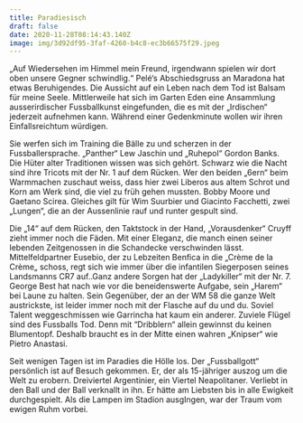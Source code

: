 ```yaml
---
title: Paradiesisch
draft: false
date: 2020-11-28T08:14:43.140Z
image: img/3d92df95-3faf-4260-b4c8-ec3b66575f29.jpeg
---
```

„Auf Wiedersehen im Himmel mein Freund, irgendwann spielen wir dort oben unsere Gegner schwindlig.“ Pelé‘s Abschiedsgruss an Maradona  hat etwas Beruhigendes. Die Aussicht auf ein Leben nach dem Tod ist Balsam für meine Seele. Mittlerweile hat sich im Garten Eden eine Ansammlung ausserirdischer Fussballkunst eingefunden, die es mit der „Irdischen“ jederzeit aufnehmen kann. Während einer Gedenkminute wollen wir ihren Einfallsreichtum würdigen.

Sie werfen sich im Training die Bälle zu und scherzen in der Fussballersprache. „Panther“ Lew Jaschin und „Ruhepol“ Gordon Banks. Die Hüter alter Traditionen wissen was sich gehört. Schwarz wie die Nacht sind ihre Tricots mit der Nr. 1 auf dem Rücken. Wer den beiden „6ern“ beim Warmmachen zuschaut weiss, dass hier zwei Liberos aus altem Schrot und Korn am Werk sind, die viel zu früh gehen mussten. Bobby Moore und Gaetano Scirea. Gleiches gilt für Wim Suurbier und Giacinto Facchetti, zwei „Lungen“, die an der  Aussenlinie rauf und runter gespult sind.

Die „14“ auf dem Rücken, den Taktstock in der Hand, „Vorausdenker“ Cruyff zieht immer noch die Fäden. Mit einer Eleganz, die manch einen seiner lebenden  Zeitgenossen in die Schandecke verschwinden lässt. Mittelfeldpartner Eusebio, der zu Lebzeiten Benfica in die „Crème de la Crème„ schoss, regt sich wie immer über die infantilen Siegerposen seines Landsmanns CR7 auf..Ganz andere Sorgen hat der „Ladykiller“ mit der Nr. 7. George Best hat nach wie vor die beneidenswerte Aufgabe, sein „Harem“ bei Laune zu halten. Sein Gegenüber, der an der WM 58 die ganze Welt austrickste, ist leider immer noch mit der Flasche auf du und du. Soviel Talent weggeschmissen wie Garrincha hat kaum ein anderer. Zuviele Flügel sind des Fussballs Tod. Denn mit “Dribblern“ allein gewinnst du keinen Blumentopf. Deshalb braucht es in der Mitte einen wahren „Knipser“ wie Pietro Anastasi. 

Seit wenigen Tagen ist im Paradies die Hölle los. Der „Fussballgott“ persönlich ist auf Besuch gekommen. Er, der als 15-jähriger auszog um die Welt zu erobern. Dreiviertel Argentinier, ein Viertel Neapolitaner. Verliebt in den Ball und der Ball verknallt in ihn. Er hätte am Liebsten bis in alle Ewigkeit durchgespielt. Als die Lampen im Stadion ausgIngen, war der Traum vom ewigen Ruhm vorbei.